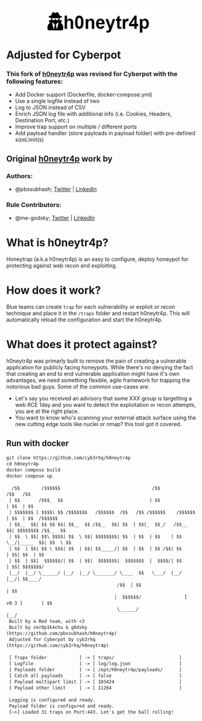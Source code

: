 <div style="text-align:center"><img src="https://github.com/cyb3rhq/h0neytr4p/blob/main/logo.png?raw=true" /></div>


# Adjusted for Cyberpot

### This fork of [h0neytr4p](https://github.com/pbssubhash/h0neytr4p) was revised for Cyberpot with the following features:
- Add Docker support (Dockerfile, docker-compose.yml)
- Use a single logfile instead of two
- Log to JSON instead of CSV
- Enrich JSON log file with additional info (i.e. Cookies, Headers, Destination Port, etc.)
- Improve trap support on multiple / different ports
- Add payload handler (store payloads in payload folder) with pre-defined sizeLimit(s)

## Original [h0neytr4p](https://github.com/pbssubhash/h0neytr4p) work by

### Authors:
- @pbssubhash; [Twitter](https://twitter.com/pbssubhash) | [LinkedIn](https://in.linkedin.com/in/pbssubhash)

### Rule Contributors: 
- @me-godsky; [Twitter](https://twitter.com/me_godsky) | [LinkedIn](https://in.linkedin.com/in/aakashmadaan13)

# What is h0neytr4p? 

Honeytrap (a.k.a h0neytr4p) is an easy to configure, deploy honeypot for protecting against web recon and exploiting. 

# How does it work? 
Blue teams can create `trap` for each vulnerability or exploit or recon technique and place it in the `/traps` folder and restart h0neytr4p. This will automatically reload the configuration and start the h0neytr4p.

# What does it protect against?
h0neytr4p was primarly built to remove the pain of creating a vulnerable application for publicly facing honeypots. While there's no denying the fact that creating an end to end vulnerable application might have it's own advantages, we need something flexible, agile framework for trapping the notorious bad guys. Some of the common use-cases are:
- Let's say you received an advisory that some XXX group is targetting a web RCE 1day and you want to detect the exploitation or recon attempts, you are at the right place.
- You want to know who's scanning your external attack surface using the new cutting edge tools like nuclei or nmap? this tool got it covered.

## Run with docker 

```
git clone https://github.com/cyb3rhq/h0neytr4p
cd h0neytr4p
docker compose build
docker compose up

  /$$        /$$$$$$                                  /$$               /$$   /$$
 | $$       /$$$_  $$                                | $$              | $$  | $$
 | $$$$$$$ | $$$$\ $$ /$$$$$$$   /$$$$$$  /$$   /$$ /$$$$$$    /$$$$$$ | $$  | $$  /$$$$$$
 | $$__  $$| $$ $$ $$| $$__  $$ /$$__  $$| $$  | $$|_  $$_/   /$$__  $$| $$$$$$$$ /$$__  $$
 | $$  \ $$| $$\ $$$$| $$  \ $$| $$$$$$$$| $$  | $$  | $$    | $$  \__/|_____  $$| $$  \ $$
 | $$  | $$| $$ \ $$$| $$  | $$| $$_____/| $$  | $$  | $$ /$$| $$            | $$| $$  | $$
 | $$  | $$|  $$$$$$/| $$  | $$|  $$$$$$$|  $$$$$$$  |  $$$$/| $$            | $$| $$$$$$$/
 |__/  |__/ \______/ |__/  |__/ \_______/ \____  $$   \___/  |__/            |__/| $$____/
                                         /$$  | $$                               | $$
                                        |  $$$$$$/                [ v0.3 ]       | $$
                                         \______/                                |__/
 Built by a Red team, with <3
 Built by zer0p1k4chu & g0dsky (https://github.com/pbssubhash/h0neytr4p)
 Adjusted for Cyberpot by cyb3rhq (https://github.com/cyb3rhq/h0neytr4p)
 	
 [ Traps folder            ] -> [ traps/                        ]
 [ Logfile                 ] -> [ log/log.json                  ]
 [ Payloads folder         ] -> [ /opt/h0neytr4p/payloads/      ]
 [ Catch all payloads      ] -> [ false                         ]
 [ Payload multipart limit ] -> [ 103424                        ]
 [ Payload other limit     ] -> [ 11264                         ]

 Logging is configured and ready.
 Payload folder is configured and ready.
 [~>] Loaded 31 traps on Port:443. Let's get the ball rolling!
```
